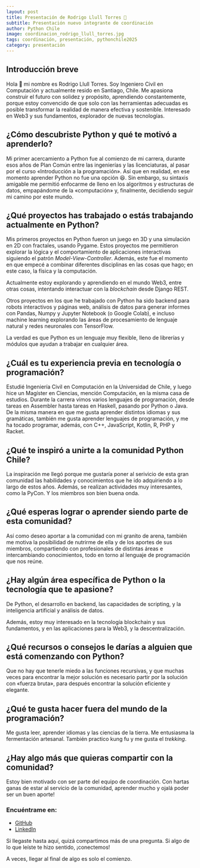 ```yaml
---
layout: post
title: Presentación de Rodrigo Llull Torres 🎉
subtitle: Presentación nuevo integrante de coordinación
author: Python Chile
image: coordinacion_rodrigo_llull_torres.jpg
tags: coordinación, presentación, pythonchile2025
category: presentación
---
```


## Introducción breve

Hola 👋 mi nombre es Rodrigo Llull Torres. Soy Ingeniero Civil en Computación y actualmente resido en Santiago, Chile. Me apasiona construir el futuro con solidez y propósito, aprendiendo constantemente, porque estoy convencido de que solo con las herramientas adecuadas es posible transformar la realidad de manera efectiva y sostenible. Interesado en Web3 y sus fundamentos, explorador de nuevas tecnologías.

## ¿Cómo descubriste Python y qué te motivó a aprenderlo?

Mi primer acercamiento a Python fue al comienzo de mi carrera, durante esos años de Plan Común entre las ingenierías y las licenciaturas, al pasar por el curso «Introducción a la programación». Así que en realidad, en ese momento aprender Python no fue una opción 😆. Sin embargo, su sintaxis amigable me permitió enfocarme de lleno en los algoritmos y estructuras de datos, empapándome de la «computación» y, finalmente, decidiendo seguir mi camino por este mundo.

## ¿Qué proyectos has trabajado o estás trabajando actualmente en Python?

Mis primeros proyectos en Python fueron un juego en 3D y una simulación en 2D con fractales, usando Pygame. Estos proyectos me permitieron explorar la lógica y el comportamiento de aplicaciones interactivas siguiendo el patrón _Model-View-Controller_. Además, este fue el momento en que empecé a combinar diferentes disciplinas en las cosas que hago; en este caso, la física y la computación.

Actualmente estoy explorando y aprendiendo en el mundo Web3, entre otras cosas, intentando interactuar con la _blockchain_ desde Django REST.

Otros proyectos en los que he trabajado con Python ha sido backend para robots interactivos y páginas web, análisis de datos para generar informes con Pandas, Numpy y Jupyter Notebook (o Google Colab), e incluso machine learning explorando las áreas de procesamiento de lenguaje natural y redes neuronales con TensorFlow.

La verdad es que Python es un lenguaje muy flexible, lleno de librerías y módulos que ayudan a trabajar en cualquier área.

## ¿Cuál es tu experiencia previa en tecnología o programación?

Estudié Ingeniería Civil en Computación en la Universidad de Chile, y luego hice un Magíster en Ciencias, mención Computación, en la misma casa de estudios. Durante la carrera vimos varios lenguajes de programación, desde tareas en Assembler hasta tareas en Haskell, pasando por Python o Java. De la misma manera en que me gusta aprender distintos idiomas y sus gramáticas, también me gusta aprender lenguajes de programación, y me ha tocado programar, además, con C++, JavaScript, Kotlin, R, PHP y Racket.

## ¿Qué te inspiró a unirte a la comunidad Python Chile?

La inspiración me llegó porque me gustaría poner al serivicio de esta gran comunidad las habilidades y conocimientos que he ido adquiriendo a lo largo de estos años. Además, se realizan actividades muy interesantes, como la PyCon. Y los miembros son bien buena onda.

## ¿Qué esperas lograr o aprender siendo parte de esta comunidad?

Así como deseo aportar a la comunidad con mi granito de arena, también me motiva la posibilidad de nutrirme de ella y de los aportes de sus miembros, compartiendo con profesionales de distintas áreas e intercambiando conocimientos, todo en torno al lenguaje de programación que nos reúne.

## ¿Hay algún área específica de Python o la tecnología que te apasione?

De Python, el desarrollo en backend, las capacidades de scripting, y la inteligencia artificial y análisis de datos.

Además, estoy muy interesado en la tecnología blockchain y sus fundamentos, y en las aplicaciones para la Web3, y la descentralización.

## ¿Qué recursos o consejos le darías a alguien que está comenzando con Python?

Que no hay que tenerle miedo a las funciones recursivas, y que muchas veces para encontrar la mejor solución es necesario partir por la solución con «fuerza bruta», para después encontrar la solución eficiente y elegante.

## ¿Qué te gusta hacer fuera del mundo de la programación?

Me gusta leer, aprender idiomas y las ciencias de la tierra. Me entusiasma la fermentación artesanal. También practico kung fu y me gusta el *trekking*.

## ¿Hay algo más que quieras compartir con la comunidad?

Estoy bien motivado con ser parte del equipo de coordinación. Con hartas ganas de estar al servicio de la comunidad, aprender mucho y ojalá poder ser un buen aporte!

### Encuéntrame en:

- [GitHub](https://www.github.com/rllullt)
- [LinkedIn](https://www.linkedin.com/in/rodrigo-llull-torres)

Si llegaste hasta aquí, quizá compartimos más de una pregunta. Si algo de lo que leíste te hizo sentido, ¡conectemos!

A veces, llegar al final de algo es solo el comienzo.
